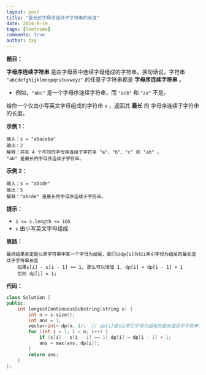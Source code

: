 ```yaml
---
layout: post
title: "最长的字母序连续子字符串的长度"
date: 2024-9-19
tags: [leetcode]
comments: true
author: zxy
---
```


**题目：**

**字母序连续字符串** 是由字母表中连续字母组成的字符串。换句话说，字符串 `"abcdefghijklmnopqrstuvwxyz"` 的任意子字符串都是 **字母序连续字符串** 。

- 例如，`"abc"` 是一个字母序连续字符串，而 `"acb"` 和 `"za"` 不是。

给你一个仅由小写英文字母组成的字符串 `s` ，返回其 **最长** 的 字母序连续子字符串 的长度。

**示例 1：**

```
输入：s = "abacaba"
输出：2
解释：共有 4 个不同的字母序连续子字符串 "a"、"b"、"c" 和 "ab" 。
"ab" 是最长的字母序连续子字符串。
```

**示例 2：**

```
输入：s = "abcde"
输出：5
解释："abcde" 是最长的字母序连续子字符串。
```

**提示：**

- `1 <= s.length <= 105`
- `s` 由小写英文字母组成

**思路：**

```
最终结果肯定是以原字符串中某一个字母为结尾，我们以dp[i]为以i索引字母为结尾的最长连续子字符串长度
	如果s[i] - s[i - 1] == 1, 那么可以增加 1, dp[i] = dp[i - 1] + 1
	否则 dp[i] = 1;
```

**代码：**

```cpp
class Solution {
public:
    int longestContinuousSubstring(string s) {
        int n = s.size();
        int ans = 1;
        vector<int> dp(n, 1);  // dp[i]是以i索引字母为结尾的最长连续子字符串长度
        for (int i = 1; i < n; i++) {
            if (s[i] - s[i - 1] == 1) dp[i] = dp[i - 1] + 1;
            ans = max(ans, dp[i]);
        }
        return ans;
    }
};
```

